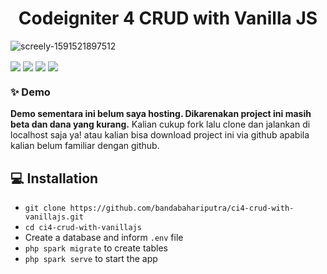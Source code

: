 <h1 align="center">Codeigniter 4 CRUD with Vanilla JS</h1>

![screely-1591521897512](https://user-images.githubusercontent.com/46257169/83959623-f946de80-a876-11ea-88db-f677be8f22e7.png)

<p align="center">
	
<img align="center" src="http://ForTheBadge.com/images/badges/built-with-love.svg"> <img align="center" src="https://forthebadge.com/images/badges/uses-js.svg"> <img align="center" src="http://ForTheBadge.com/images/badges/makes-people-smile.svg"> <img align="center" src="http://ForTheBadge.com/images/badges/built-by-developers.svg">

</p>

### ✨ Demo
**Demo sementara ini belum saya hosting. Dikarenakan project ini masih beta dan dana yang kurang.** Kalian cukup fork lalu clone dan jalankan di localhost saja ya! atau kalian bisa download project ini via github apabila kalian belum familiar dengan github.

## 💻 Installation
- `git clone https://github.com/bandabahariputra/ci4-crud-with-vanillajs.git`
- `cd ci4-crud-with-vanillajs`
- Create a database and inform `.env` file
- `php spark migrate` to create tables
- `php spark serve` to start the app
